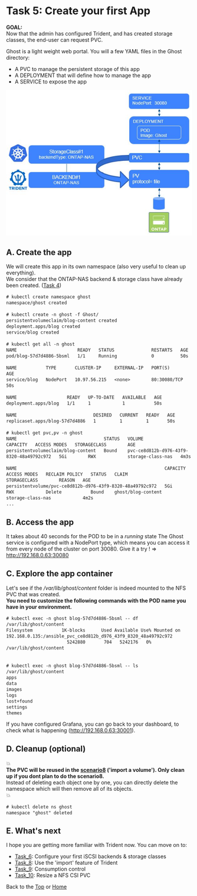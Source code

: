 # Task 5: Create your first App

**GOAL:**  
Now that the admin has configured Trident, and has created storage classes, the end-user can request PVC.  

Ghost is a light weight web portal. You will a few YAML files in the Ghost directory:

- A PVC to manage the persistent storage of this app
- A DEPLOYMENT that will define how to manage the app
- A SERVICE to expose the app

![Task5](Images/task_5.jpg "Task5")

## A. Create the app

We will create this app in its own namespace (also very useful to clean up everything).  
We consider that the ONTAP-NAS backend & storage class have already been created. ([Task 4](../Task_4))

```
# kubectl create namespace ghost
namespace/ghost created

# kubectl create -n ghost -f Ghost/
persistentvolumeclaim/blog-content created
deployment.apps/blog created
service/blog created

# kubectl get all -n ghost
NAME                       READY   STATUS              RESTARTS   AGE
pod/blog-57d7d4886-5bsml   1/1     Running             0          50s

NAME           TYPE       CLUSTER-IP     EXTERNAL-IP   PORT(S)        AGE
service/blog   NodePort   10.97.56.215   <none>        80:30080/TCP   50s

NAME                   READY   UP-TO-DATE   AVAILABLE   AGE
deployment.apps/blog   1/1     1            1           50s

NAME                             DESIRED   CURRENT   READY   AGE
replicaset.apps/blog-57d7d4886   1         1         1       50s

# kubectl get pvc,pv -n ghost
NAME                                 STATUS   VOLUME                                     CAPACITY   ACCESS MODES   STORAGECLASS        AGE
persistentvolumeclaim/blog-content   Bound    pvc-ce8d812b-d976-43f9-8320-48a49792c972   5Gi        RWX            storage-class-nas   4m3s

NAME                                                        CAPACITY   ACCESS MODES   RECLAIM POLICY   STATUS   CLAIM                       STORAGECLASS        REASON   AGE
persistentvolume/pvc-ce8d812b-d976-43f9-8320-48a49792c972   5Gi        RWX            Delete           Bound    ghost/blog-content          storage-class-nas            4m2s
...
```

## B. Access the app

It takes about 40 seconds for the POD to be in a *running* state
The Ghost service is configured with a NodePort type, which means you can access it from every node of the cluster on port 30080.
Give it a try !
=> <http://192.168.0.63:30080>

## C. Explore the app container

Let's see if the */var/lib/ghost/content* folder is indeed mounted to the NFS PVC that was created.  
**You need to customize the following commands with the POD name you have in your environment.**

```
# kubectl exec -n ghost blog-57d7d4886-5bsml -- df /var/lib/ghost/content
Filesystem           1K-blocks      Used Available Use% Mounted on
192.168.0.135:/ansible_pvc_ce8d812b_d976_43f9_8320_48a49792c972
                       5242880       704   5242176   0% /var/lib/ghost/content


# kubectl exec -n ghost blog-57d7d4886-5bsml -- ls /var/lib/ghost/content
apps
data
images
logs
lost+found
settings
themes
```

If you have configured Grafana, you can go back to your dashboard, to check what is happening (<http://192.168.0.63:30001>).  

## D. Cleanup (optional)

:boom:  
**The PVC will be reused in the [scenario8](../Scenario08) ('import a volume'). Only clean up if you dont plan to do the scenario8.**  
Instead of deleting each object one by one, you can directly delete the namespace which will then remove all of its objects.  
:boom:  

```
# kubectl delete ns ghost
namespace "ghost" deleted
```

## E. What's next

I hope you are getting more familiar with Trident now. You can move on to:  

- [Task_6](../Task_6): Configure your first iSCSI backends & storage classes
- [Task_8](../Task_8): Use the 'import' feature of Trident  
- [Task_9](../Task_9): Consumption control  
- [Task_10](../Task_10): Resize a NFS CSI PVC  

Back to the [Top](https://github.com/carlgranfelt/NetApp-LoD/tree/master/Trident_with_K8s/Tasks/Task_5#a-create-the-app) or [Home](https://github.com/carlgranfelt/NetApp-LoD)
